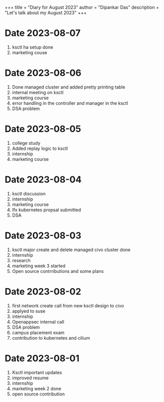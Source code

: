 +++
title = "Diary for August 2023"
author = "Dipankar Das"
description = "Let's talk about my August 2023"
+++

# Date 2023-08-07
1. ksctl ha setup done
2. marketing couse

# Date 2023-08-06
1. Done managed cluster and added pretty printing table
2. internal meeting on ksctl
3. marketing course
4. error handling in the controller and manager in the ksctl
5. DSA problem

# Date 2023-08-05
1. college study
2. Added replay logic to ksctl
3. internship
4. marketing course

# Date 2023-08-04
1. ksctl discussion
2. internship
3. marketing course
4. lfx kubernetes propsal submitted
5. DSA

# Date 2023-08-03
1. ksctl major create and delete managed civo cluster done
2. internship
3. research
4. marketing week 3 started
5. Open source contrributions and some plans

# Date 2023-08-02
1. first network create call from new ksctl design to civo
2. applyed to suse
3. internship
4. Openappsec internal call
5. DSA problem
6. campus placement exam
7. contribution to kubernetes and cilium

# Date 2023-08-01
1. Ksctl important updates
2. improved resume
3. internship
4. marketing week 2 done
5. open source contribution
